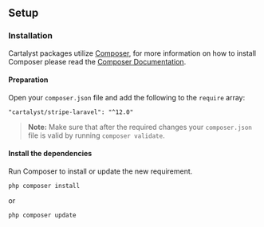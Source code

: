 ## Setup

### Installation

Cartalyst packages utilize [Composer](http://getcomposer.org), for more information on how to install Composer please read the [Composer Documentation](https://getcomposer.org/doc/00-intro.md).

#### Preparation

Open your `composer.json` file and add the following to the `require` array:

	"cartalyst/stripe-laravel": "^12.0"

> **Note:** Make sure that after the required changes your `composer.json` file is valid by running `composer validate`.

#### Install the dependencies

Run Composer to install or update the new requirement.

	php composer install

or

	php composer update
